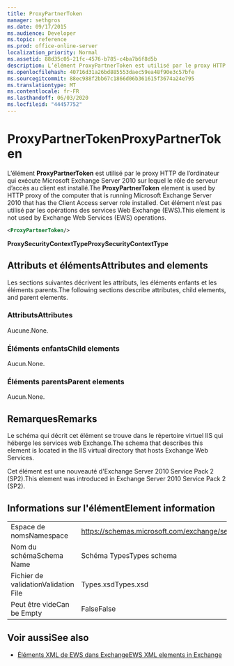 ```yaml
---
title: ProxyPartnerToken
manager: sethgros
ms.date: 09/17/2015
ms.audience: Developer
ms.topic: reference
ms.prod: office-online-server
localization_priority: Normal
ms.assetid: 88d35c05-21fc-4576-b785-c4ba7b6f8d5b
description: L’élément ProxyPartnerToken est utilisé par le proxy HTTP de l’ordinateur qui exécute Microsoft Exchange Server 2010 sur lequel le rôle de serveur d’accès au client est installé. Cet élément n’est pas utilisé par les opérations des services Web Exchange (EWS).
ms.openlocfilehash: 40716d31a26bd885553daec59ea48f90e3c57bfe
ms.sourcegitcommit: 88ec988f2bb67c1866d06b361615f3674a24e795
ms.translationtype: MT
ms.contentlocale: fr-FR
ms.lasthandoff: 06/03/2020
ms.locfileid: "44457752"
---
```

# <a name="proxypartnertoken"></a><span data-ttu-id="7f728-104">ProxyPartnerToken</span><span class="sxs-lookup"><span data-stu-id="7f728-104">ProxyPartnerToken</span></span>

<span data-ttu-id="7f728-105">L’élément **ProxyPartnerToken** est utilisé par le proxy HTTP de l’ordinateur qui exécute Microsoft Exchange Server 2010 sur lequel le rôle de serveur d’accès au client est installé.</span><span class="sxs-lookup"><span data-stu-id="7f728-105">The **ProxyPartnerToken** element is used by HTTP proxy of the computer that is running Microsoft Exchange Server 2010 that has the Client Access server role installed.</span></span> <span data-ttu-id="7f728-106">Cet élément n’est pas utilisé par les opérations des services Web Exchange (EWS).</span><span class="sxs-lookup"><span data-stu-id="7f728-106">This element is not used by Exchange Web Services (EWS) operations.</span></span> 
  
```XML
<ProxyPartnerToken/>
```

 <span data-ttu-id="7f728-107">**ProxySecurityContextType**</span><span class="sxs-lookup"><span data-stu-id="7f728-107">**ProxySecurityContextType**</span></span>
## <a name="attributes-and-elements"></a><span data-ttu-id="7f728-108">Attributs et éléments</span><span class="sxs-lookup"><span data-stu-id="7f728-108">Attributes and elements</span></span>

<span data-ttu-id="7f728-109">Les sections suivantes décrivent les attributs, les éléments enfants et les éléments parents.</span><span class="sxs-lookup"><span data-stu-id="7f728-109">The following sections describe attributes, child elements, and parent elements.</span></span>
  
### <a name="attributes"></a><span data-ttu-id="7f728-110">Attributs</span><span class="sxs-lookup"><span data-stu-id="7f728-110">Attributes</span></span>

<span data-ttu-id="7f728-111">Aucune.</span><span class="sxs-lookup"><span data-stu-id="7f728-111">None.</span></span>
  
### <a name="child-elements"></a><span data-ttu-id="7f728-112">Éléments enfants</span><span class="sxs-lookup"><span data-stu-id="7f728-112">Child elements</span></span>

<span data-ttu-id="7f728-113">Aucun.</span><span class="sxs-lookup"><span data-stu-id="7f728-113">None.</span></span>
  
### <a name="parent-elements"></a><span data-ttu-id="7f728-114">Éléments parents</span><span class="sxs-lookup"><span data-stu-id="7f728-114">Parent elements</span></span>

<span data-ttu-id="7f728-115">Aucun.</span><span class="sxs-lookup"><span data-stu-id="7f728-115">None.</span></span>
  
## <a name="remarks"></a><span data-ttu-id="7f728-116">Remarques</span><span class="sxs-lookup"><span data-stu-id="7f728-116">Remarks</span></span>

<span data-ttu-id="7f728-117">Le schéma qui décrit cet élément se trouve dans le répertoire virtuel IIS qui héberge les services web Exchange.</span><span class="sxs-lookup"><span data-stu-id="7f728-117">The schema that describes this element is located in the IIS virtual directory that hosts Exchange Web Services.</span></span>
  
<span data-ttu-id="7f728-118">Cet élément est une nouveauté d'Exchange Server 2010 Service Pack 2 (SP2).</span><span class="sxs-lookup"><span data-stu-id="7f728-118">This element was introduced in Exchange Server 2010 Service Pack 2 (SP2).</span></span>
  
## <a name="element-information"></a><span data-ttu-id="7f728-119">Informations sur l'élément</span><span class="sxs-lookup"><span data-stu-id="7f728-119">Element information</span></span>

|||
|:-----|:-----|
|<span data-ttu-id="7f728-120">Espace de noms</span><span class="sxs-lookup"><span data-stu-id="7f728-120">Namespace</span></span>  <br/> |https://schemas.microsoft.com/exchange/services/2006/types  <br/> |
|<span data-ttu-id="7f728-121">Nom du schéma</span><span class="sxs-lookup"><span data-stu-id="7f728-121">Schema Name</span></span>  <br/> |<span data-ttu-id="7f728-122">Schéma Types</span><span class="sxs-lookup"><span data-stu-id="7f728-122">Types schema</span></span>  <br/> |
|<span data-ttu-id="7f728-123">Fichier de validation</span><span class="sxs-lookup"><span data-stu-id="7f728-123">Validation File</span></span>  <br/> |<span data-ttu-id="7f728-124">Types.xsd</span><span class="sxs-lookup"><span data-stu-id="7f728-124">Types.xsd</span></span>  <br/> |
|<span data-ttu-id="7f728-125">Peut être vide</span><span class="sxs-lookup"><span data-stu-id="7f728-125">Can be Empty</span></span>  <br/> |<span data-ttu-id="7f728-126">False</span><span class="sxs-lookup"><span data-stu-id="7f728-126">False</span></span>  <br/> |
   
## <a name="see-also"></a><span data-ttu-id="7f728-127">Voir aussi</span><span class="sxs-lookup"><span data-stu-id="7f728-127">See also</span></span>



- [<span data-ttu-id="7f728-128">Éléments XML de EWS dans Exchange</span><span class="sxs-lookup"><span data-stu-id="7f728-128">EWS XML elements in Exchange</span></span>](ews-xml-elements-in-exchange.md)

